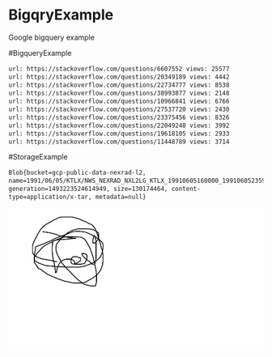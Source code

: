 

# BigqryExample
Google bigquery example

#BigqueryExample
```
url: https://stackoverflow.com/questions/6607552 views: 25577
url: https://stackoverflow.com/questions/20349189 views: 4442
url: https://stackoverflow.com/questions/22734777 views: 8538
url: https://stackoverflow.com/questions/38993877 views: 2148
url: https://stackoverflow.com/questions/10966841 views: 6766
url: https://stackoverflow.com/questions/27537720 views: 2430
url: https://stackoverflow.com/questions/23375456 views: 8326
url: https://stackoverflow.com/questions/22049248 views: 3992
url: https://stackoverflow.com/questions/19618105 views: 2933
url: https://stackoverflow.com/questions/11448789 views: 3714
```

#StorageExample
```
Blob{bucket=gcp-public-data-nexrad-l2, name=1991/06/05/KTLX/NWS_NEXRAD_NXL2LG_KTLX_19910605160000_19910605235959.tar, generation=1493223524614949, size=130174464, content-type=application/x-tar, metadata=null}
```


![alt tag](https://github.com/ymcjava/BigqryExample/blob/master/test.jpg)
